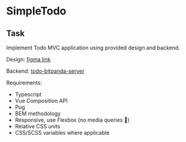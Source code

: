 # SimpleTodo

## Task

Implement Todo MVC application using provided design and backend.

Design: [figma link](https://www.figma.com/file/0zmN3IdInAR8aUGdrQ1w61/html%2Bcss-challenge?node-id=0%3A1)

Backend: [todo-bitpanda-server](./server/README.md)

Requirements:

- Typescript
- Vue Composition API
- Pug
- BEM methodology
- Responsive, use Flexbox (no media queries 🙂)
- Relative CSS units
- CSS/SCSS variables where applicable